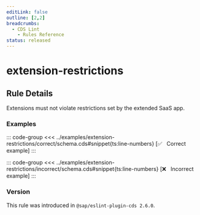 ```yaml
---
editLink: false
outline: [2,2]
breadcrumbs:
  - CDS Lint
    - Rules Reference
status: released
---
```


<script setup>
  import PlaygroundBadge from '../../../.vitepress/theme/components/PlaygroundBadge.vue'
</script>

# extension-restrictions

## Rule Details

Extensions must not violate restrictions set by the extended SaaS app.

### Examples

::: code-group
<<< ../examples/extension-restrictions/correct/schema.cds#snippet{ts:line-numbers} [✅ &nbsp; Correct example]
:::
<!--PlaygroundBadge
  name="extension-restrictions"
  kind="correct"
  :rules="{'@sap/cds/extension-restrictions': ['warn', 'show']}"
  :files="['schema.cds', 'node_modules/base-app/.cdsrc.json', 'node_modules/base-app/index.csn']"
  :packages="{'cds': { 'extends': 'base-app' } }"
/-->

::: code-group
<<< ../examples/extension-restrictions/incorrect/schema.cds#snippet{ts:line-numbers} [❌ &nbsp; Incorrect example]
:::
<!--PlaygroundBadge
  name="extension-restrictions"
  kind="incorrect"
  :rules="{'@sap/cds/extension-restrictions': ['warn', 'show']}"
  :files="['schema.cds', 'node_modules/base-app/.cdsrc.json', 'node_modules/base-app/index.csn']"
  :packages="{'cds': { 'extends': 'base-app' } }"
/-->

### Version
This rule was introduced in `@sap/eslint-plugin-cds 2.6.0`.

<!--
### Resources
[Rule source](https://github.tools.sap/cap/eslint-plugin-cds/tree/main/lib/rules/extension-restrictions.js)
-->
